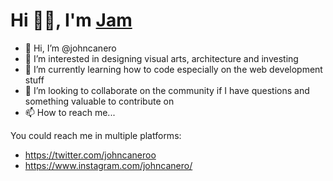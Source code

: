<!--
**johncanero/JohnCanero** is a ✨ _special_ ✨ repository because its `README.md` (this file) appears on your GitHub profile.
Here are some ideas to get you started:
-->

# Hi 👋🏽, I'm [Jam](https://johncanero.github.io/JamWebsite/)

- 👋 Hi, I’m @johncanero
- 👀 I’m interested in designing visual arts, architecture and investing
- 🌱 I’m currently learning how to code especially on the web development stuff
- 💞️ I’m looking to collaborate on the community if I have questions and something valuable to contribute on
- 📫 How to reach me...

You could reach me in multiple platforms:
- https://twitter.com/johncaneroo 
- https://www.instagram.com/johncanero/

<!---
johncanero/johncanero is a ✨ special ✨ repository because its `README.md` (this file) appears on your GitHub profile.
You can click the Preview link to take a look at your changes.
--->
